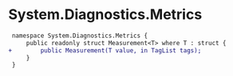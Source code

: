 # System.Diagnostics.Metrics

``` diff
 namespace System.Diagnostics.Metrics {
     public readonly struct Measurement<T> where T : struct {
+        public Measurement(T value, in TagList tags);
     }
 }
```
